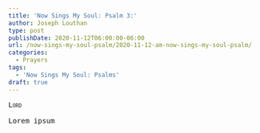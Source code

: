 ```yaml
---
title: 'Now Sings My Soul: Psalm 3:'
author: Joseph Louthan
type: post
publishDate: 2020-11-12T06:00:00-06:00
url: /now-sings-my-soul-psalm/2020-11-12-am-now-sings-my-soul-psalm/
categories:
  - Prayers
tags:
  - 'Now Sings My Soul: Psalms'
draft: true
---
```


<pre>
<div style="font-variant: small-caps;">Lord</div>
Lorem ipsum
</pre>
